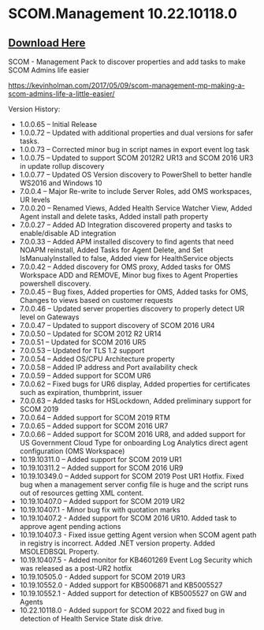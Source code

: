 # SCOM.Management 10.22.10118.0

## [Download Here][Download]

[Download]: https://github.com/thekevinholman/SCOM.Management/archive/master.zip


SCOM - Management Pack to discover properties and add tasks to make SCOM Admins life easier

https://kevinholman.com/2017/05/09/scom-management-mp-making-a-scom-admins-life-a-little-easier/

Version History:

* 1.0.0.65 – Initial Release
* 1.0.0.72 – Updated with additional properties and dual versions for safer tasks.
* 1.0.0.73 – Corrected minor bug in script names in export event log task
* 1.0.0.75 – Updated to support SCOM 2012R2 UR13 and SCOM 2016 UR3 in update rollup discovery
* 1.0.0.77 – Updated OS Version discovery to PowerShell to better handle WS2016 and Windows 10
* 7.0.0.4 – Major Re-write to include Server Roles, add OMS workspaces, UR levels
* 7.0.0.20 – Renamed Views, Added Health Service Watcher View, Added Agent install and delete tasks, Added install path property
* 7.0.0.27 – Added AD Integration discovered property and tasks to enable/disable AD integration
* 7.0.0.33 – Added APM installed discovery to find agents that need NOAPM reinstall, Added Tasks for Agent Delete, and Set IsManualyInstalled to false, Added view for HealthService objects
* 7.0.0.42 – Added discovery for OMS proxy, Added tasks for OMS Workspace ADD and REMOVE, Minor bug fixes to Agent Properties powershell discovery.
* 7.0.0.45 – Bug fixes, Added properties for OMS, Added tasks for OMS, Changes to views based on customer requests
* 7.0.0.46 – Updated server properties discovery to properly detect UR level on Gateways
* 7.0.0.47 – Updated to support discovery of SCOM 2016 UR4
* 7.0.0.50 – Updated for SCOM 2012 R2 UR14
* 7.0.0.51 – Updated for SCOM 2016 UR5
* 7.0.0.53 – Updated for TLS 1.2 support
* 7.0.0.54 – Added OS/CPU Architecture property
* 7.0.0.58 – Added IP address and Port availability check
* 7.0.0.59 – Added support for SCOM UR6
* 7.0.0.62 – Fixed bugs for UR6 display, Added properties for certificates such as expiration, thumbprint, issuer
* 7.0.0.63 – Added tasks for HSLockdown, Added preliminary support for SCOM 2019
* 7.0.0.64 – Added support for SCOM 2019 RTM
* 7.0.0.65 – Added support for SCOM 2016 UR7
* 7.0.0.66 – Added support for SCOM 2016 UR8, and added support for US Government Cloud Type for onboarding Log Analytics direct agent configuration (OMS Workspace)
* 10.19.10311.0 – Added support for SCOM 2019 UR1
* 10.19.10311.2 – Added support for SCOM 2016 UR9
* 10.19.10349.0 – Added support for SCOM 2019 Post UR1 Hotfix.  Fixed bug when a management server config file is huge and the script runs out of resources getting XML content.
* 10.19.10407.0 – Added support for SCOM 2019 UR2
* 10.19.10407.1 - Minor bug fix with quotation marks
* 10.19.10407.2 - Added support for SCOM 2016 UR10.  Added task to approve agent pending actions
* 10.19.10407.3 - Fixed issue getting Agent version when SCOM agent path in registry is incorrect.  Added .NET version property.  Added MSOLEDBSQL Property.
* 10.19.10407.5 - Added monitor for KB4601269 Event Log Security which was released as a post-UR2 hotfix
* 10.19.10505.0 - Added support for SCOM 2019 UR3
* 10.19.10552.0 - Added support for KB5006871 and KB5005527
* 10.19.10552.1 - Added support for detection of KB5005527 on GW and Agents
* 10.22.10118.0 - Added support for SCOM 2022 and fixed bug in detection of Health Service State disk drive.

